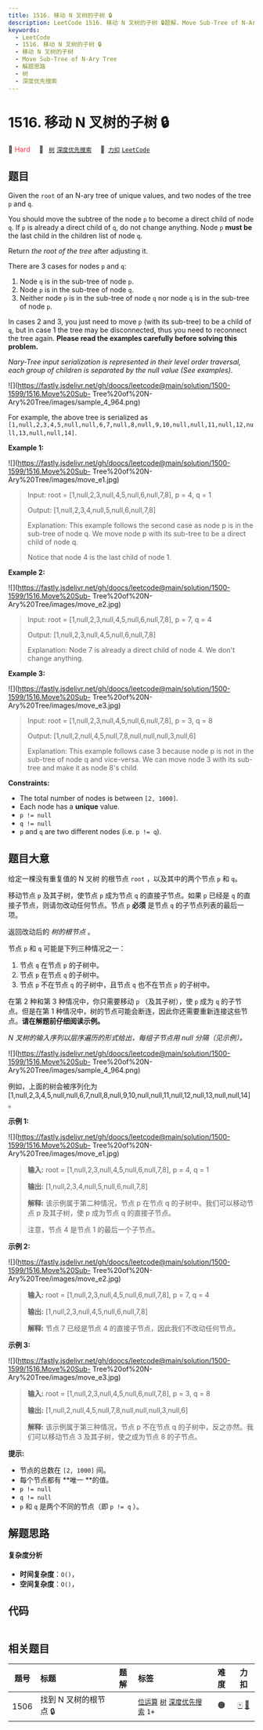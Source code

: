 ```yaml
---
title: 1516. 移动 N 叉树的子树 🔒
description: LeetCode 1516. 移动 N 叉树的子树 🔒题解，Move Sub-Tree of N-Ary Tree，包含解题思路、复杂度分析以及完整的 JavaScript 代码实现。
keywords:
  - LeetCode
  - 1516. 移动 N 叉树的子树 🔒
  - 移动 N 叉树的子树
  - Move Sub-Tree of N-Ary Tree
  - 解题思路
  - 树
  - 深度优先搜索
---
```


# 1516. 移动 N 叉树的子树 🔒

🔴 <font color=#ff334b>Hard</font>&emsp; 🔖&ensp; [`树`](/tag/tree.md) [`深度优先搜索`](/tag/depth-first-search.md)&emsp; 🔗&ensp;[`力扣`](https://leetcode.cn/problems/move-sub-tree-of-n-ary-tree) [`LeetCode`](https://leetcode.com/problems/move-sub-tree-of-n-ary-tree)

## 题目

Given the `root` of an N-ary tree of unique values, and two nodes of the tree
`p` and `q`.

You should move the subtree of the node `p` to become a direct child of node
`q`. If `p` is already a direct child of `q`, do not change anything. Node `p`
**must be** the last child in the children list of node `q`.

Return _the root of the tree_ after adjusting it.



There are 3 cases for nodes `p` and `q`:

  1. Node `q` is in the sub-tree of node `p`.
  2. Node `p` is in the sub-tree of node `q`.
  3. Neither node `p` is in the sub-tree of node `q` nor node `q` is in the sub-tree of node `p`.

In cases 2 and 3, you just need to move `p` (with its sub-tree) to be a child
of `q`, but in case 1 the tree may be disconnected, thus you need to reconnect
the tree again. **Please read the examples carefully before solving this
problem.**



_Nary-Tree input serialization is represented in their level order traversal,
each group of children is separated by the null value (See examples)._

![](https://fastly.jsdelivr.net/gh/doocs/leetcode@main/solution/1500-1599/1516.Move%20Sub-
Tree%20of%20N-Ary%20Tree/images/sample_4_964.png)

For example, the above tree is serialized as
`[1,null,2,3,4,5,null,null,6,7,null,8,null,9,10,null,null,11,null,12,null,13,null,null,14]`.



**Example 1:**

![](https://fastly.jsdelivr.net/gh/doocs/leetcode@main/solution/1500-1599/1516.Move%20Sub-
Tree%20of%20N-Ary%20Tree/images/move_e1.jpg)

> Input: root = [1,null,2,3,null,4,5,null,6,null,7,8], p = 4, q = 1
> 
> Output: [1,null,2,3,4,null,5,null,6,null,7,8]
> 
> Explanation: This example follows the second case as node p is in the sub-tree of node q. We move node p with its sub-tree to be a direct child of node q.
> 
> Notice that node 4 is the last child of node 1.

**Example 2:**

![](https://fastly.jsdelivr.net/gh/doocs/leetcode@main/solution/1500-1599/1516.Move%20Sub-
Tree%20of%20N-Ary%20Tree/images/move_e2.jpg)

> Input: root = [1,null,2,3,null,4,5,null,6,null,7,8], p = 7, q = 4
> 
> Output: [1,null,2,3,null,4,5,null,6,null,7,8]
> 
> Explanation: Node 7 is already a direct child of node 4. We don't change anything.

**Example 3:**

![](https://fastly.jsdelivr.net/gh/doocs/leetcode@main/solution/1500-1599/1516.Move%20Sub-
Tree%20of%20N-Ary%20Tree/images/move_e3.jpg)

> Input: root = [1,null,2,3,null,4,5,null,6,null,7,8], p = 3, q = 8
> 
> Output: [1,null,2,null,4,5,null,7,8,null,null,null,3,null,6]
> 
> Explanation: This example follows case 3 because node p is not in the sub-tree of node q and vice-versa. We can move node 3 with its sub-tree and make it as node 8's child.

**Constraints:**

  * The total number of nodes is between `[2, 1000]`.
  * Each node has a **unique** value.
  * `p != null`
  * `q != null`
  * `p` and `q` are two different nodes (i.e. `p != q`).


## 题目大意

给定一棵没有重复值的 N 叉树 的根节点 `root` ，以及其中的两个节点 `p` 和 `q`。

移动节点 `p` 及其子树，使节点 `p` 成为节点 `q` 的直接子节点。如果 `p` 已经是 `q` 的直接子节点，则请勿改动任何节点。节点 `p`
**必须** 是节点 `q` 的子节点列表的最后一项。

返回改动后的 _树的根节点_ 。



节点 `p` 和 `q` 可能是下列三种情况之一：

  1. 节点 `q` 在节点 `p` 的子树中。
  2. 节点 `p` 在节点 `q` 的子树中。
  3. 节点 `p` 不在节点 `q` 的子树中，且节点 `q` 也不在节点 `p` 的子树中。

在第 2 种和第 3 种情况中，你只需要移动 `p` （及其子树），使 `p` 成为 `q` 的子节点。但是在第 1
种情况中，树的节点可能会断连，因此你还需要重新连接这些节点。**请在解题前仔细阅读示例。**



_N 叉树的输入序列以层序遍历的形式给出，每组子节点用 null 分隔（见示例）。_

![](https://fastly.jsdelivr.net/gh/doocs/leetcode@main/solution/1500-1599/1516.Move%20Sub-
Tree%20of%20N-Ary%20Tree/images/sample_4_964.png)

例如，上面的树会被序列化为
[1,null,2,3,4,5,null,null,6,7,null,8,null,9,10,null,null,11,null,12,null,13,null,null,14]。



**示例 1:**

![](https://fastly.jsdelivr.net/gh/doocs/leetcode@main/solution/1500-1599/1516.Move%20Sub-
Tree%20of%20N-Ary%20Tree/images/move_e1.jpg)

> 
> 
> 
> 
> 
> **输入:** root = [1,null,2,3,null,4,5,null,6,null,7,8], p = 4, q = 1
> 
> **输出:** [1,null,2,3,4,null,5,null,6,null,7,8]
> 
> **解释:** 该示例属于第二种情况，节点 p 在节点 q 的子树中。我们可以移动节点 p 及其子树，使 p 成为节点 q 的直接子节点。
> 
> 注意，节点 4 是节点 1 的最后一个子节点。

**示例 2:**

![](https://fastly.jsdelivr.net/gh/doocs/leetcode@main/solution/1500-1599/1516.Move%20Sub-
Tree%20of%20N-Ary%20Tree/images/move_e2.jpg)

> 
> 
> 
> 
> 
> **输入:** root = [1,null,2,3,null,4,5,null,6,null,7,8], p = 7, q = 4
> 
> **输出:** [1,null,2,3,null,4,5,null,6,null,7,8]
> 
> **解释:** 节点 7 已经是节点 4 的直接子节点，因此我们不改动任何节点。
> 
> 

**示例 3:**

![](https://fastly.jsdelivr.net/gh/doocs/leetcode@main/solution/1500-1599/1516.Move%20Sub-
Tree%20of%20N-Ary%20Tree/images/move_e3.jpg)

> 
> 
> 
> 
> 
> **输入:** root = [1,null,2,3,null,4,5,null,6,null,7,8], p = 3, q = 8
> 
> **输出:** [1,null,2,null,4,5,null,7,8,null,null,null,3,null,6]
> 
> **解释:** 该示例属于第三种情况，节点 p 不在节点 q 的子树中，反之亦然。我们可以移动节点 3 及其子树，使之成为节点 8 的子节点。
> 
> 



**提示:**

  * 节点的总数在 `[2, 1000]` 间。
  * 每个节点都有 **唯一  **的值。
  * `p != null`
  * `q != null`
  * `p` 和 `q` 是两个不同的节点（即 `p != q` ）。




## 解题思路

#### 复杂度分析

- **时间复杂度**：`O()`，
- **空间复杂度**：`O()`，

## 代码

```javascript

```

## 相关题目

<!-- prettier-ignore -->
| 题号 | 标题 | 题解 | 标签 | 难度 | 力扣 |
| :------: | :------ | :------: | :------ | :------: | :------: |
| 1506 | 找到 N 叉树的根节点 🔒 |  |  [`位运算`](/tag/bit-manipulation.md) [`树`](/tag/tree.md) [`深度优先搜索`](/tag/depth-first-search.md) `1+` | 🟠 | [🀄️](https://leetcode.cn/problems/find-root-of-n-ary-tree) [🔗](https://leetcode.com/problems/find-root-of-n-ary-tree) |